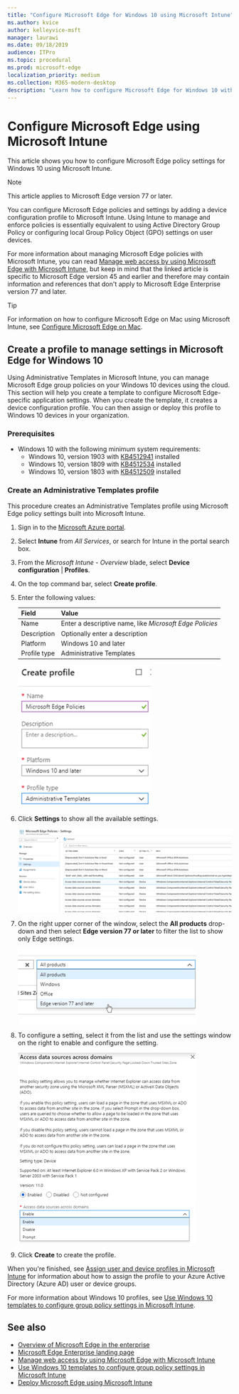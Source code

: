 ```yaml
---
title: "Configure Microsoft Edge for Windows 10 using Microsoft Intune"
ms.author: kvice
author: kelleyvice-msft
manager: laurawi
ms.date: 09/18/2019
audience: ITPro
ms.topic: procedural
ms.prod: microsoft-edge
localization_priority: medium
ms.collection: M365-modern-desktop
description: "Learn how to configure Microsoft Edge for Windows 10 with Microsoft Intune."
---
```


# Configure Microsoft Edge using Microsoft Intune

This article shows you how to configure Microsoft Edge policy settings for Windows 10 using Microsoft Intune.

>[!NOTE]
>This article applies to Microsoft Edge version 77 or later.

You can configure Microsoft Edge policies and settings by adding a device configuration profile to Microsoft Intune. Using Intune to manage and enforce policies is essentially equivalent to using Active Directory Group Policy or configuring local Group Policy Object (GPO) settings on user devices.

For more information about managing Microsoft Edge policies with Microsoft Intune, you can read [Manage web access by using Microsoft Edge with Microsoft Intune](https://docs.microsoft.com/en-us/intune/manage-microsoft-edge), but keep in mind that the linked article is specific to Microsoft Edge version 45 and earlier and therefore may contain information and references that don't apply to Microsoft Edge Enterprise version 77 and later.

>[!TIP]
> For information on how to configure Microsoft Edge on Mac using Microsoft Intune, see [Configure Microsoft Edge on Mac](configure-microsoft-edge.md#configure-microsoft-edge-on-mac).

## Create a profile to manage settings in Microsoft Edge for Windows 10

Using Administrative Templates in Microsoft Intune, you can manage Microsoft Edge group policies on your Windows 10 devices using the cloud. This section will help you create a template to configure Microsoft Edge-specific application settings. When you create the template, it creates a device configuration profile. You can then assign or deploy this profile to Windows 10 devices in your organization.

### Prerequisites

- Windows 10 with the following minimum system requirements:
  - Windows 10, version 1903 with [KB4512941](https://support.microsoft.com/kb/4512941) installed
  - Windows 10, version 1809 with [KB4512534](https://support.microsoft.com/kb/4512534) installed
  - Windows 10, version 1803 with [KB4512509](https://support.microsoft.com/kb/4512509) installed
  <!-- - Windows 10, version 1709 with [KB?]() installed -->

### Create an Administrative Templates profile

This procedure creates an Administrative Templates profile using Microsoft Edge policy settings built into Microsoft Intune.

1. Sign in to the [Microsoft Azure portal](https://portal.azure.com).
2. Select **Intune** from _All Services_, or search for Intune in the portal search box.
3. From the _Microsoft Intune - Overview_ blade, select **Device configuration** | **Profiles**.
4. On the top command bar, select **Create profile**.
5. Enter the following values:

    |Field  |Value  |
    |---------|---------|
    |Name     |Enter a descriptive name, like _Microsoft Edge Policies_         |
    |Description     |Optionally enter a description         |
    |Platform     |Windows 10 and later         |
    |Profile type     |Administrative Templates         |

    ![Create profile](./media/edge-ent-intune/edge-intune-profile-create.png)

6. Click **Settings** to show all the available settings.

    ![Create profile](./media/edge-ent-intune/edge-intune-policy-settings.png)

7. On the right upper corner of the window, select the **All products** drop-down and then select **Edge version 77 or later** to filter the list to show only Edge settings.

    ![Create profile](./media/edge-ent-intune/edge-intune-allproducts.png)

8. To configure a setting, select it from the list and use the settings window on the right to enable and configure the setting.

    ![Create profile](./media/edge-ent-intune/edge-intune-settings-config.png)

9. Click **Create** to create the profile.

When you're finished, see [Assign user and device profiles in Microsoft Intune](https://docs.microsoft.com/en-us/intune/device-profile-assign) for information about how to assign the profile to your Azure Active Directory (Azure AD) user or device groups.

For more information about Windows 10 profiles, see [Use Windows 10 templates to configure group policy settings in Microsoft Intune](https://docs.microsoft.com/en-us/intune/administrative-templates-windows).

## See also

- [Overview of Microsoft Edge in the enterprise](overview-edge-in-the-enterprise.md)
- [Microsoft Edge Enterprise landing page](https://aka.ms/EdgeEnterprise)
- [Manage web access by using Microsoft Edge with Microsoft Intune](https://docs.microsoft.com/en-us/intune/manage-microsoft-edge)
- [Use Windows 10 templates to configure group policy settings in Microsoft Intune](https://docs.microsoft.com/en-us/intune/administrative-templates-windows)
- [Deploy Microsoft Edge using Microsoft Intune](deploy-edge-with-intune.md)
